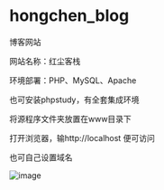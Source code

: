 # hongchen_blog
博客网站

网站名称：红尘客栈

环境部署：PHP、MySQL、Apache

也可安装phpstudy，有全套集成环境

将源程序文件夹放置在www目录下

打开浏览器，输http://localhost  便可访问

也可自己设置域名

![image](https://github.com/haohaizhi/hongcheng_blog/blob/main/hong/images/blog.png)
